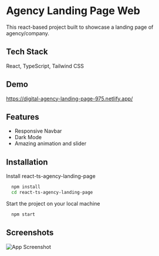 # Agency Landing Page Web

This react-based project built to showcase a landing page of agency/company.

## Tech Stack

React, TypeScript, Tailwind CSS

## Demo

https://digital-agency-landing-page-975.netlify.app/

## Features

- Responsive Navbar
- Dark Mode
- Amazing animation and slider

## Installation

Install react-ts-agency-landing-page

```bash
  npm install
  cd react-ts-agency-landing-page
```

Start the project on your local machine

```bash
  npm start
```

## Screenshots

![App Screenshot](https://i.ibb.co/t4QjLnf/Digital-Agency.png)

